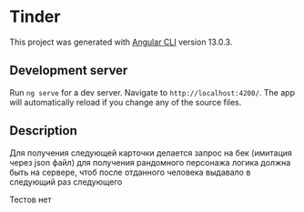 # Tinder

This project was generated with [Angular CLI](https://github.com/angular/angular-cli) version 13.0.3.

## Development server

Run `ng serve` for a dev server. Navigate to `http://localhost:4200/`. The app will automatically reload if you change any of the source files.

## Description

Для получения следующей карточки делается запрос на бек (имитация через json файл) для получения рандомного персонажа
логика должна быть на сервере, чтоб после отданного человека выдавало в следующий раз следующего

Тестов нет

